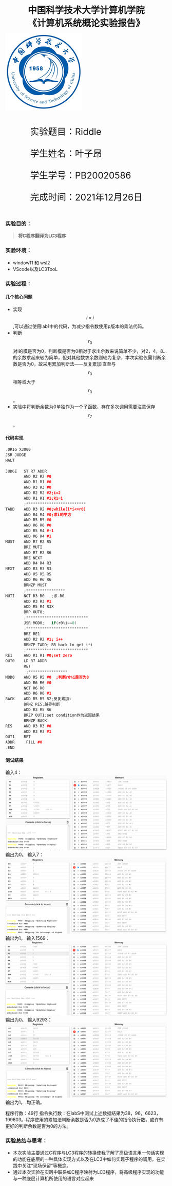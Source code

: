 

<div style="text-align:center;font-size:2em;font-weight:bold">中国科学技术大学计算机学院</div>


<div style="text-align:center;font-size:2em;font-weight:bold">《计算机系统概论实验报告》</div>







![中科大](.\image/image-20211028163846705.png)







<div style="display: flex;flex-direction: column;align-items: center;font-size:2em">
<div>
<p>实验题目：Riddle </p>
<p>学生姓名：叶子昂</p>
<p>学生学号：PB20020586</p>
<p>完成时间：2021年12月26日</p>
</div>
</div>








<div style="page-break-after:always"></div>

### 实验目的：

>  **将C程序翻译为LC3程序**

### 实验环境：

* window11 和 wsl2
* VScode以及LC3TooL

### 实验过程：
#### 几个核心问题
* 实现$$i\times i$$,可以通过使用lab1中的代码，为减少指令数使用p版本的乘法代码。
* 判断$$r_0$$对i的模是否为0，判断模是否为0相对于求出余数来说简单不少，对2，4，8...的余数求起来较为简单，但对其他数求余数则较为复杂，本次实验仅需判断余数是否为0，故采用累加判断法——反复累加i直至与$$r_0$$相等或大于$$r_0$$。
* 实验中将判断余数为0单独作为一个子函数，存在多次调用需要注意保存$$r_7$$。

#### 代码实现

```c++
.ORIG X3000
JSR JUDGE 
HALT

JUDGE   ST R7 ADDR
        AND R2 R2 #0
        AND R1 R1 #0
        AND R3 R3 #0
        ADD R2 R2 #2;i=2
        ADD R1 R1 #1;R1=1
        ;**************************
TADD    ADD R3 R2 #0;while(i*i<=r0)
        AND R4 R4 #0;求i的平方
        AND R5 R5 #0
        AND R6 R6 #0
        ADD R5 R4 #-1
        ADD R6 R4 #1
MUST    AND R7 R2 R5
        BRZ MUTI
        AND R7 R2 R6
        BRZ NEXT
        ADD R4 R4 R3
NEXT    ADD R3 R3 R3
        ADD R5 R5 R5
        ADD R6 R6 R6
        BRNZP MUST
        ;*****************
MUTI    NOT R3 R0   ;求-R0
        ADD R3 R3 #1
        ADD R5 R4 R3X
        BRP OUT0;   
        ;***************************
        JSR MOD0;   if(r0%i==0)
        ;***************************
        BRZ RE1
        ADD R2 R2 #1; i++
        BRNZP TADD; BR back to get i*i
        ;***************************
RE1     AND R1 R1 #0;set zero 
OUT0    LD R7 ADDR
        RET
		 ;*****************
MOD0    AND R5 R5 #0  ;判断r0%i是否为0
        AND R6 R6 #0
        NOT R6 R0
        ADD R6 R6 #1
BACK    ADD R5 R5 R2;反复累加i
        BRNZ RES;越界判断
        ADD R3 R5 R6
        BRZP OUT1;set condition作为返回结果
        BRNZP BACK
RES     AND R3 R3 #0
        ADD R3 R3 #1
OUT1    RET
ADDR    .FILL #0
.END
```

#### 测试结果
输入4：![image](image/屏幕截图%202021-12-29%20151440.png)输出为0。
输入7：![image](image/屏幕截图%202021-12-29%20152134.png)输出为1。
输入1569：![image](image/屏幕截图%202021-12-29%20151630.png)输出为0。
输入9293：![image](image/屏幕截图%202021-12-29%20151855.png)输出为1。
均正确。

程序行数：49行
指令执行数：在labS中测试上述数据结果为38，96，6623，199603。程序使用的累加法判断余数是否为0造成了不佳的指令执行数，或许有更好的判断余数是否为0的方法。
### 实验总结与思考：

* 本次实验主要通过C程序与LC3程序的转换使我了解了高级语言用一句话实现的功能在底层的一种具体实现方式以及在LC3中如何实现子程序的调用，在实践中关注“现场保留”等概念。
* 通过本次实验在实践中联系如C程序映射为LC3程序，将高级程序实现的功能与一种底层计算机所使用的语言对应起来                                                                                                
